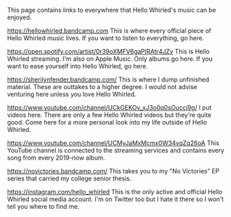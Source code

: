 This page contains links to everywhere that Hello Whirled's music can be enjoyed.

https://hellowhirled.bandcamp.com This is where every official piece of Hello Whirled music lives. If you want to listen to everything, go here.

https://open.spotify.com/artist/0r39oXMFV6gaPIRAtr4JZv This is Hello Whirled streaming. I'm also on Apple Music. Only albums go here. If you want to ease yourself into Hello Whirled, go here.

https://sherilynfender.bandcamp.com/ This is where I dump unfinished material. These are outtakes to a higher degree. I would not advise venturing here unless you love Hello Whirled.

https://www.youtube.com/channel/UCkGEKOv_xJ3o0q0sOuccj9g/ I put videos here. There are only a few Hello Whirled videos but they're quite good. Come here for a more personal look into my life outside of Hello Whirled.

https://www.youtube.com/channel/UCMyJaMxMcmx0W34vqZq26oA This YouTube channel is connected to the streaming services and contains every song from every 2019-now album.

https://novictories.bandcamp.com/ This takes you to my "No Victories" EP series that carried my college senior thesis.

https://instagram.com/hello_whirled This is the only active and official Hello Whirled social media account. I'm on Twitter too but I hate it there so I won't tell you where to find me.
